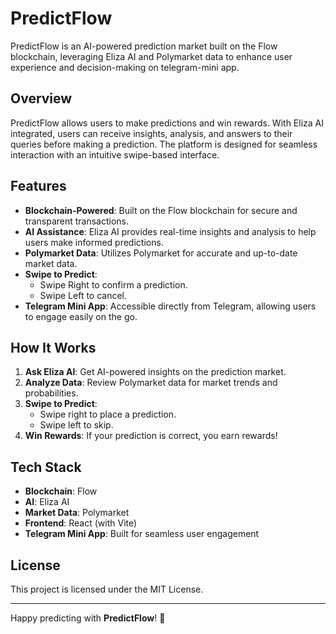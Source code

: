 # PredictFlow

PredictFlow is an AI-powered prediction market built on the Flow blockchain, leveraging Eliza AI and Polymarket data to enhance user experience and decision-making on telegram-mini app.

## Overview

PredictFlow allows users to make predictions and win rewards. With Eliza AI integrated, users can receive insights, analysis, and answers to their queries before making a prediction. The platform is designed for seamless interaction with an intuitive swipe-based interface.

## Features

- **Blockchain-Powered**: Built on the Flow blockchain for secure and transparent transactions.
- **AI Assistance**: Eliza AI provides real-time insights and analysis to help users make informed predictions.
- **Polymarket Data**: Utilizes Polymarket for accurate and up-to-date market data.
- **Swipe to Predict**:
  - Swipe Right to confirm a prediction.
  - Swipe Left to cancel.
- **Telegram Mini App**: Accessible directly from Telegram, allowing users to engage easily on the go.

## How It Works

1. **Ask Eliza AI**: Get AI-powered insights on the prediction market.
2. **Analyze Data**: Review Polymarket data for market trends and probabilities.
3. **Swipe to Predict**:
   - Swipe right to place a prediction.
   - Swipe left to skip.
4. **Win Rewards**: If your prediction is correct, you earn rewards!

## Tech Stack

- **Blockchain**: Flow
- **AI**: Eliza AI
- **Market Data**: Polymarket
- **Frontend**: React (with Vite)
- **Telegram Mini App**: Built for seamless user engagement

## License

This project is licensed under the MIT License.

---

Happy predicting with **PredictFlow**! 🚀
